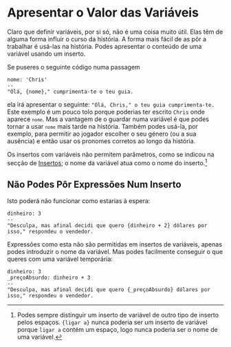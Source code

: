 # Apresentar o Valor das Variáveis

Claro que definir variáveis, por si só, não é uma coisa muito útil. Elas têm de alguma forma influir o curso da história. A forma mais fácil de as pôr a trabalhar é usá-las na história. Podes apresentar o conteúdo de uma variável usando um inserto.

Se puseres o seguinte código numa passagem

```
nome: 'Chris'
--
"Olá, {nome}," cumprimenta-te o teu guia.
```

ela irá apresentar o seguinte: `"Olá, Chris," o teu guia cumprimenta-te.` Este exemplo é um pouco tolo porque poderias ter escrito `Chris` onde aparece <code>`nome`</code>. Mas a vantagem de o guardar numa variável é que podes tornar a usar <code>`nome`</code> mais tarde na história. Também podes usá-la, por exemplo, para permitir ao jogador escolher o seu género (ou a sua ausência) e então usar os pronomes corretos ao longo da história.

Os insertos com variáveis não permitem parâmetros, como se indicou na secção de [Insertos][link-inserts]; o nome da variável atua como o nome do inserto.[^1]

## Não Podes Pôr Expressões Num Inserto

Isto poderá não funcionar como estarias à espera:

```
dinheiro: 3
--
"Desculpa, mas afinal decidi que quero {dinheiro + 2} dólares por isso," respondeu o vendedor.
```

Expressões como esta não são permitidas em insertos de variáveis, apenas podes introduzir o nome da variável. Mas podes facilmente conseguir o que queres com uma variável temporária:

```
dinheiro: 3
_preçoAbsurdo: dinheiro + 3
--
"Desculpa, mas afinal decidi que quero {_preçoAbsurdo} dólares por isso," respondeu o vendedor.
```

[^1]: Podes sempre distinguir um inserto de variável de outro tipo de inserto pelos espaços. `{ligar a}` nunca poderia ser um inserto de variável porque `ligar a` contém um espaço, logo nunca poderia ser o nome de uma variável.

[link-inserts]: ../text-and-links/link-inserts.html
